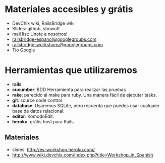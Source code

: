 <!SLIDE bullets incremental transition=fade>
	
# Materiales accesibles y grátis
* DevChix wiki, RailsBridge wiki
* Slides: github, showoff
* mail list: Unete a nosotros!
* railsbridge-espanol@googlegroups.com
* railsbridge-workshops@googlegroups.com 
* Tío Google


<!SLIDE transition=fade>
# Herramientas que utilizaremos 
* **rails**
* **cucumber**: BDD Herramienta para realizar las pruebas
* **rake**: parecido al make para ruby. Una mánera fácil de ejecutar tasks.
* **git**: source code control.
* **database**: Usaremos SQLite, pero recuerda que puedes usar cualquier base de datos relacional.
* **editor**: KomodoEdit.
* **heroku**: grátis host para Rails.

<!SLIDE bullets>
## Materiales
* slides: http://es-workshop.heroku.com/
* http://www.wiki.devchix.com/index.php?title=Workshop_in_Spanish
